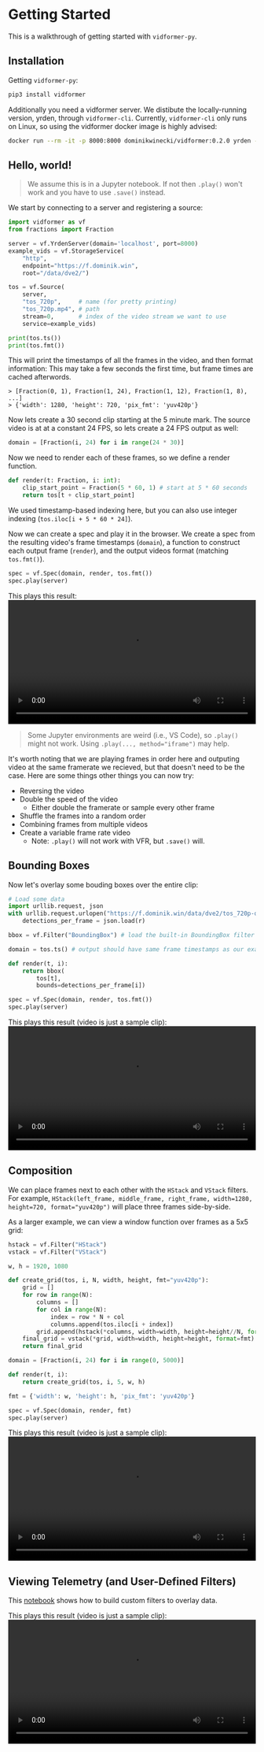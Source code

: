 # Getting Started

This is a walkthrough of getting started with `vidformer-py`.

## Installation

Getting `vidformer-py`:

```bash
pip3 install vidformer
```

Additionally you need a vidformer server.
We distibute the locally-running version, yrden, through `vidformer-cli`.
Currently, `vidformer-cli` only runs on Linux, so using the vidformer docker image is highly advised:

```bash
docker run --rm -it -p 8000:8000 dominikwinecki/vidformer:0.2.0 yrden --print-url
```

## Hello, world!

> We assume this is in a Jupyter notebook. If not then `.play()` won't work and you have to use `.save()` instead.

We start by connecting to a server and registering a source:
```python
import vidformer as vf
from fractions import Fraction

server = vf.YrdenServer(domain='localhost', port=8000)
example_vids = vf.StorageService(
    "http",
    endpoint="https://f.dominik.win",
    root="/data/dve2/")

tos = vf.Source(
    server,
    "tos_720p",     # name (for pretty printing)
    "tos_720p.mp4", # path
    stream=0,       # index of the video stream we want to use
    service=example_vids)

print(tos.ts())
print(tos.fmt())
```

This will print the timestamps of all the frames in the video, and then format information:
This may take a few seconds the first time, but frame times are cached afterwords.

```
> [Fraction(0, 1), Fraction(1, 24), Fraction(1, 12), Fraction(1, 8), ...]
> {'width': 1280, 'height': 720, 'pix_fmt': 'yuv420p'}
```

Now lets create a 30 second clip starting at the 5 minute mark.
The source video is at at a constant 24 FPS, so lets create a 24 FPS output as well:

```python
domain = [Fraction(i, 24) for i in range(24 * 30)]
```

Now we need to render each of these frames, so we define a render function.
```python
def render(t: Fraction, i: int):
    clip_start_point = Fraction(5 * 60, 1) # start at 5 * 60 seconds
    return tos[t + clip_start_point]
```
We used timestamp-based indexing here, but you can also use integer indexing (`tos.iloc[i + 5 * 60 * 24]`).

Now we can create a spec and play it in the browser.
We create a spec from the resulting video's frame timestamps (`domain`), a function to construct each output frame (`render`), and the output videos format (matching `tos.fmt()`).
```python
spec = vf.Spec(domain, render, tos.fmt())
spec.play(server)
```

This plays this result:
<video controls width="100%">
  <source src="https://f.dominik.win/data/dve2/quickstart-hello-world.mp4" type="video/mp4" />
</video>

> Some Jupyter environments are weird (i.e., VS Code), so  `.play()` might not work. Using `.play(..., method="iframe")` may help.

It's worth noting that we are playing frames in order here and outputing video at the same framerate we recieved, but that doesn't need to be the case.
Here are some things other things you can now try:

* Reversing the video
* Double the speed of the video
    * Either double the framerate or sample every other frame
* Shuffle the frames into a random order
* Combining frames from multiple videos
* Create a variable frame rate video
    * Note: `.play()` will not work with VFR, but `.save()` will.

## Bounding Boxes

Now let's overlay some bouding boxes over the entire clip:

```python
# Load some data
import urllib.request, json 
with urllib.request.urlopen("https://f.dominik.win/data/dve2/tos_720p-objects.json") as r:
    detections_per_frame = json.load(r)

bbox = vf.Filter("BoundingBox") # load the built-in BoundingBox filter

domain = tos.ts() # output should have same frame timestamps as our example clip

def render(t, i):
    return bbox(
        tos[t],
        bounds=detections_per_frame[i])

spec = vf.Spec(domain, render, tos.fmt())
spec.play(server)
```

This plays this result (video is just a sample clip):
<video controls width="100%">
  <source src="https://f.dominik.win/data/dve2/quickstart-bounding-box.mp4" type="video/mp4" />
</video>

## Composition

We can place frames next to each other with the `HStack` and `VStack` filters.
For example, `HStack(left_frame, middle_frame, right_frame, width=1280, height=720, format="yuv420p")` will place three frames side-by-side.

As a larger example, we can view a window function over frames as a 5x5 grid:

```python
hstack = vf.Filter("HStack")
vstack = vf.Filter("VStack")

w, h = 1920, 1080

def create_grid(tos, i, N, width, height, fmt="yuv420p"):
    grid = []
    for row in range(N):
        columns = []
        for col in range(N):
            index = row * N + col
            columns.append(tos.iloc[i + index])
        grid.append(hstack(*columns, width=width, height=height//N, format=fmt))
    final_grid = vstack(*grid, width=width, height=height, format=fmt)
    return final_grid

domain = [Fraction(i, 24) for i in range(0, 5000)]

def render(t, i):
    return create_grid(tos, i, 5, w, h)

fmt = {'width': w, 'height': h, 'pix_fmt': 'yuv420p'}

spec = vf.Spec(domain, render, fmt)
spec.play(server)
```

This plays this result (video is just a sample clip):
<video controls width="100%">
  <source src="https://f.dominik.win/data/dve2/quickstart-composition.mp4" type="video/mp4" />
</video>

## Viewing Telemetry (and User-Defined Filters)

This [notebook](https://github.com/ixlab/vidformer/blob/74962a9a72a7f1809f743f47cb1aadd24ece20e9/vidformer-py/UDFs.ipynb) shows how to build custom filters to overlay data.

This plays this result (video is just a sample clip):
<video controls width="100%">
  <source src="https://f.dominik.win/data/dve2/quickstart-telemetry.mp4" type="video/mp4" />
</video>
